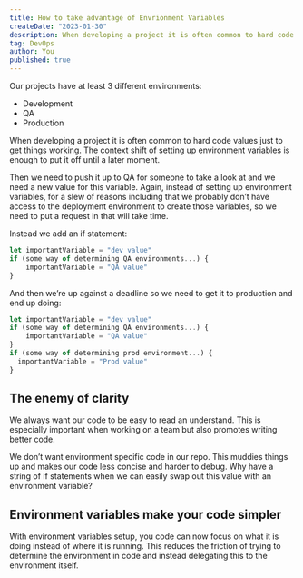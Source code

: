 ```yaml
---
title: How to take advantage of Envrionment Variables
createDate: "2023-01-30"
description: When developing a project it is often common to hard code values just to get things working. The context shift of setting up environment variables is enough to put it off until a later moment. We then end up with if-hell that is not relevant to what our code is supposed to be doing.
tag: DevOps
author: You
published: true
---
```


Our projects have at least 3 different environments:

- Development
- QA
- Production

When developing a project it is often common to hard code values just to get things working. The context shift of setting up environment variables is enough to put it off until a later moment.

Then we need to push it up to QA for someone to take a look at and we need a new value for this variable. Again, instead of setting up environment variables, for a slew of reasons including that we probably don’t have access to the deployment environment to create those variables, so we need to put a request in that will take time.

Instead we add an if statement:

```jsx
let importantVariable = "dev value"
if (some way of determining QA environments...) {
	importantVariable = "QA value"
}
```

And then we’re up against a deadline so we need to get it to production and end up doing:

```jsx
let importantVariable = "dev value"
if (some way of determining QA environments...) {
	importantVariable = "QA value"
}
if (some way of determining prod environment...) {
  importantVariable = "Prod value"
}
```

## The enemy of clarity

We always want our code to be easy to read an understand. This is especially important when working on a team but also promotes writing better code.

We don’t want environment specific code in our repo. This muddies things up and makes our code less concise and harder to debug. Why have a string of if statements when we can easily swap out this value with an environment variable?

## Environment variables make your code simpler

With environment variables setup, you code can now focus on what it is doing instead of where it is running. This reduces the friction of trying to determine the environment in code and instead delegating this to the environment itself.
